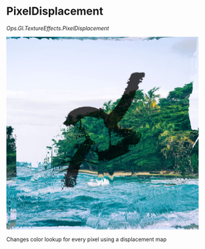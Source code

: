 # PixelDisplacement

*Ops.Gl.TextureEffects.PixelDisplacement*

![pixeldisplace](img/pixeldisplace.png)


Changes color lookup for every pixel using a displacement map